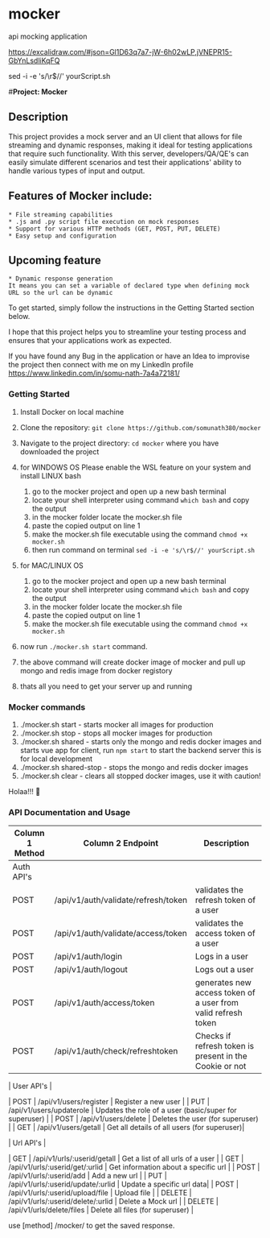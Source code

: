 # mocker
api mocking application

https://excalidraw.com/#json=Gl1D63q7a7-jW-6h02wLP,jVNEPR15-GbYnLsdliKqFQ


sed -i -e 's/\r$//' yourScript.sh

#**Project: Mocker**
## Description
This project provides a mock server and an UI client that allows for file streaming and dynamic responses, making it ideal for testing applications that require such functionality. With this server, developers/QA/QE's can easily simulate different scenarios and test their applications' ability to handle various types of input and output.

## Features of Mocker include:
    * File streaming capabilities
    * .js and .py script file execution on mock responses
    * Support for various HTTP methods (GET, POST, PUT, DELETE)
    * Easy setup and configuration

## Upcoming feature
    * Dynamic response generation
    It means you can set a variable of declared type when defining mock URL so the url can be dynamic

To get started, simply follow the instructions in the Getting Started section below.

I hope that this project helps you to streamline your testing process and ensures that your applications work as expected.

If you have found any Bug in the application or have an Idea to improvise the project then connect with me on my LinkedIn profile https://www.linkedin.com/in/somu-nath-7a4a72181/


### Getting Started
1. Install Docker on local machine
2. Clone the repository: `git clone https://github.com/somunath380/mocker`
3. Navigate to the project directory: `cd mocker` where you have downloaded the project
4. for WINDOWS OS
    Please enable the WSL feature on your system and install LINUX bash
    1. go to the mocker project and open up a new bash terminal
    2. locate your shell interpreter using command `which bash` and copy the output
    3. in the mocker folder locate the mocker.sh file
    4. paste the copied output on line 1
    5. make the mocker.sh file executable using the command `chmod +x mocker.sh`
    6. then run command on terminal `sed -i -e 's/\r$//' yourScript.sh`
5. for MAC/LINUX OS
    1. go to the mocker project and open up a new bash terminal
    2. locate your shell interpreter using command `which bash` and copy the output
    3. in the mocker folder locate the mocker.sh file
    4. paste the copied output on line 1
    5. make the mocker.sh file executable using the command `chmod +x mocker.sh`

6. now run `./mocker.sh start` command.
7. the above command will create docker image of mocker and pull up mongo and redis image from docker registory
8. thats all you need to get your server up and running

### Mocker commands
1. ./mocker.sh start - starts mocker all images for production
2. ./mocker.sh stop - stops all mocker images for production
3. ./mocker.sh shared - starts only the mongo and redis docker images and starts vue app for client, run `npm start` to start the backend server this is for local development
4. ./mocker.sh shared-stop - stops the mongo and redis docker images
5. ./mocker.sh clear - clears all stopped docker images, use it with caution!

Holaa!!! 🤩

### API Documentation and Usage

| Column 1 Method | Column 2 Endpoint | Description |
| --- | --- | --- |
| Auth API's |
| POST | /api/v1/auth/validate/refresh/token | validates the refresh token of a user |
| POST | /api/v1/auth/validate/access/token | validates the access token of a user |
| POST | /api/v1/auth/login | Logs in a user |
| POST | /api/v1/auth/logout | Logs out a user |
| POST | /api/v1/auth/access/token | generates new access token of a user from valid refresh token |
| POST | /api/v1/auth/check/refreshtoken | Checks if refresh token is present in the Cookie or not |

| User API's |

| POST | /api/v1/users/register | Register a new user |
| PUT | /api/v1/users/updaterole | Updates the role of a user (basic/super for superuser) |
| POST | /api/v1/users/delete | Deletes the user (for superuser) |
| GET | /api/v1/users/getall | Get all details of all users (for superuser)|

| Url API's |

| GET | /api/v1/urls/:userid/getall | Get a list of all urls of a user |
| GET | /api/v1/urls/:userid/get/:urlid | Get information about a specific url |
| POST | /api/v1/urls/:userid/add | Add a new url |
| PUT | /api/v1/urls/:userid/update/:urlid | Update a specific url data|
| POST | /api/v1/urls/:userid/upload/file | Upload file |
| DELETE | /api/v1/urls/:userid/delete/:urlid | Delete a Mock url |
| DELETE | /api/v1/urls/delete/files | Delete all files (for superuser) |

use [method] /mocker/<created url> to get the saved response.

